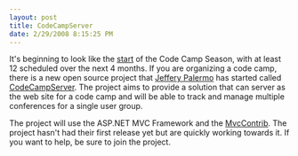 ```yaml
---
layout: post
title: CodeCampServer
date: 2/29/2008 8:15:25 PM
---
```


It's beginning to look like the [start](http://live.ineta.org/blog/2008/02/01/BringOnTheCodeCamps.aspx) of the Code Camp Season, with at least 12 scheduled over the next 4 months. If you are organizing a code camp, there is a new open source project that [Jeffery Palermo](http://codebetter.com/blogs/jeffrey.palermo/) has started called [CodeCampServer](http://codecampserver.org). The project aims to provide a solution that can server as the web site for a code camp and will be able to track and manage multiple conferences for a single user group.

The project will use the ASP.NET MVC Framework and the [MvcContrib](http://mvccontrib.org/). The project hasn't had their first release yet but are quickly working towards it. If you want to help, be sure to join the project.

